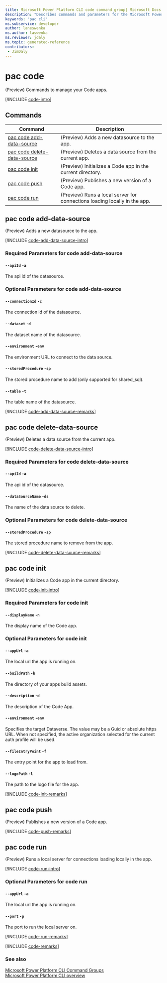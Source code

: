```yaml
---
title: Microsoft Power Platform CLI code command group| Microsoft Docs
description: "Describes commands and parameters for the Microsoft Power Platform CLI code command group."
keywords: "pac cli"
ms.subservice: developer
author: laneswenka
ms.author: laswenka
ms.reviewer: jdaly
ms.topic: generated-reference
contributors: 
 - JimDaly
---
```

<!-- 
Do not edit this file. 
This file is generated by a program and any changes will be overwritten when this topic is re-generated.
Use the include files to add additional content to this topic.
-->
# pac code

(Preview) Commands to manage your Code apps.

[!INCLUDE [code-intro](includes/code-intro.md)]

## Commands

|Command|Description|
|---------|---------|
|[pac code add-data-source](#pac-code-add-data-source)|(Preview) Adds a new datasource to the app.|
|[pac code delete-data-source](#pac-code-delete-data-source)|(Preview) Deletes a data source from the current app.|
|[pac code init](#pac-code-init)|(Preview) Initializes a Code app in the current directory.|
|[pac code push](#pac-code-push)|(Preview) Publishes a new version of a Code app.|
|[pac code run](#pac-code-run)|(Preview) Runs a local server for connections loading locally in the app.|


## pac code add-data-source

(Preview) Adds a new datasource to the app.

[!INCLUDE [code-add-data-source-intro](includes/code-add-data-source-intro.md)]


### Required Parameters for code add-data-source

#### `--apiId` `-a`

The api id of the datasource.


### Optional Parameters for code add-data-source

#### `--connectionId` `-c`

The connection id of the datasource.

#### `--dataset` `-d`

The dataset name of the datasource.

#### `--environment` `-env`

The environment URL to connect to the data source.

#### `--storedProcedure` `-sp`

The stored procedure name to add (only supported for shared_sql).

#### `--table` `-t`

The table name of the datasource.

[!INCLUDE [code-add-data-source-remarks](includes/code-add-data-source-remarks.md)]

## pac code delete-data-source

(Preview) Deletes a data source from the current app.

[!INCLUDE [code-delete-data-source-intro](includes/code-delete-data-source-intro.md)]


### Required Parameters for code delete-data-source

#### `--apiId` `-a`

The api id of the datasource.

#### `--dataSourceName` `-ds`

The name of the data source to delete.


### Optional Parameters for code delete-data-source

#### `--storedProcedure` `-sp`

The stored procedure name to remove from the app.

[!INCLUDE [code-delete-data-source-remarks](includes/code-delete-data-source-remarks.md)]

## pac code init

(Preview) Initializes a Code app in the current directory.

[!INCLUDE [code-init-intro](includes/code-init-intro.md)]


### Required Parameters for code init

#### `--displayName` `-n`

The display name of the Code app.


### Optional Parameters for code init

#### `--appUrl` `-a`

The local url the app is running on.

#### `--buildPath` `-b`

The directory of your apps build assets.

#### `--description` `-d`

The description of the Code App.

#### `--environment` `-env`

Specifies the target Dataverse. The value may be a Guid or absolute https URL. When not specified, the active organization selected for the current auth profile will be used.

#### `--fileEntryPoint` `-f`

The entry point for the app to load from.

#### `--logoPath` `-l`

The path to the logo file for the app.

[!INCLUDE [code-init-remarks](includes/code-init-remarks.md)]

## pac code push

(Preview) Publishes a new version of a Code app.

[!INCLUDE [code-push-remarks](includes/code-push-remarks.md)]

## pac code run

(Preview) Runs a local server for connections loading locally in the app.

[!INCLUDE [code-run-intro](includes/code-run-intro.md)]


### Optional Parameters for code run

#### `--appUrl` `-a`

The local url the app is running on.

#### `--port` `-p`

The port to run the local server on.

[!INCLUDE [code-run-remarks](includes/code-run-remarks.md)]

[!INCLUDE [code-remarks](includes/code-remarks.md)]

### See also

[Microsoft Power Platform CLI Command Groups](index.md)<br />
[Microsoft Power Platform CLI overview](../introduction.md)
